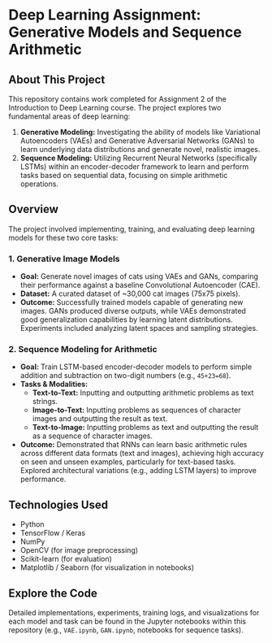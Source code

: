 
# Deep Learning Assignment: Generative Models and Sequence Arithmetic

## About This Project

This repository contains work completed for Assignment 2 of the Introduction to Deep Learning course. The project explores two fundamental areas of deep learning:

1.  **Generative Modeling:** Investigating the ability of models like Variational Autoencoders (VAEs) and Generative Adversarial Networks (GANs) to learn underlying data distributions and generate novel, realistic images.
2.  **Sequence Modeling:** Utilizing Recurrent Neural Networks (specifically LSTMs) within an encoder-decoder framework to learn and perform tasks based on sequential data, focusing on simple arithmetic operations.

## Overview

The project involved implementing, training, and evaluating deep learning models for these two core tasks:

### 1. Generative Image Models

*   **Goal:** Generate novel images of cats using VAEs and GANs, comparing their performance against a baseline Convolutional Autoencoder (CAE).
*   **Dataset:** A curated dataset of ~30,000 cat images (75x75 pixels).
*   **Outcome:** Successfully trained models capable of generating new images. GANs produced diverse outputs, while VAEs demonstrated good generalization capabilities by learning latent distributions. Experiments included analyzing latent spaces and sampling strategies.

### 2. Sequence Modeling for Arithmetic

*   **Goal:** Train LSTM-based encoder-decoder models to perform simple addition and subtraction on two-digit numbers (e.g., `45+23=68`).
*   **Tasks & Modalities:**
    *   **Text-to-Text:** Inputting and outputting arithmetic problems as text strings.
    *   **Image-to-Text:** Inputting problems as sequences of character images and outputting the result as text.
    *   **Text-to-Image:** Inputting problems as text and outputting the result as a sequence of character images.
*   **Outcome:** Demonstrated that RNNs can learn basic arithmetic rules across different data formats (text and images), achieving high accuracy on seen and unseen examples, particularly for text-based tasks. Explored architectural variations (e.g., adding LSTM layers) to improve performance.

## Technologies Used

*   Python
*   TensorFlow / Keras
*   NumPy
*   OpenCV (for image preprocessing)
*   Scikit-learn (for evaluation)
*   Matplotlib / Seaborn (for visualization in notebooks)

## Explore the Code

Detailed implementations, experiments, training logs, and visualizations for each model and task can be found in the Jupyter notebooks within this repository (e.g., `VAE.ipynb`, `GAN.ipynb`, notebooks for sequence tasks).
